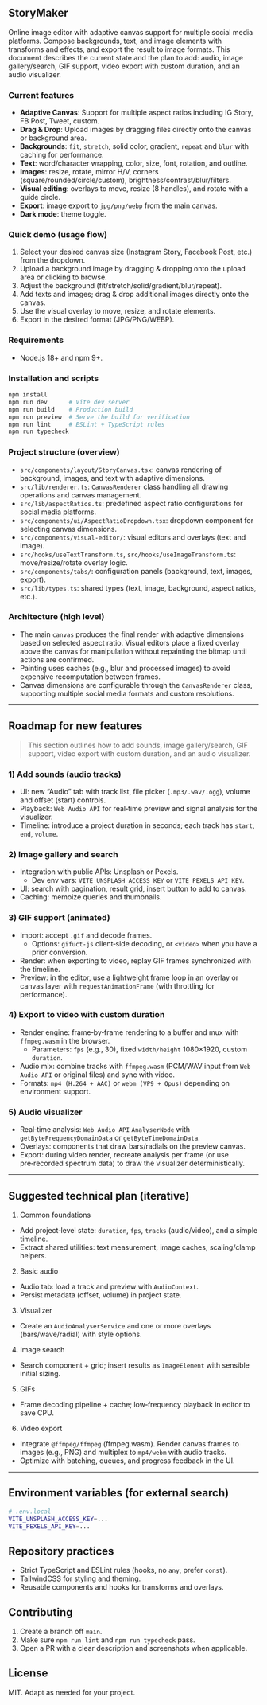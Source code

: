 ## StoryMaker

Online image editor with adaptive canvas support for multiple social media platforms. Compose backgrounds, text, and image elements with transforms and effects, and export the result to image formats. This document describes the current state and the plan to add: audio, image gallery/search, GIF support, video export with custom duration, and an audio visualizer.

### Current features
- **Adaptive Canvas**: Support for multiple aspect ratios including IG Story, FB Post, Tweet, custom.
- **Drag & Drop**: Upload images by dragging files directly onto the canvas or background area.
- **Backgrounds**: `fit`, `stretch`, solid color, gradient, `repeat` and `blur` with caching for performance.
- **Text**: word/character wrapping, color, size, font, rotation, and outline.
- **Images**: resize, rotate, mirror H/V, corners (square/rounded/circle/custom), brightness/contrast/blur/filters.
- **Visual editing**: overlays to move, resize (8 handles), and rotate with a guide circle.
- **Export**: image export to `jpg/png/webp` from the main canvas.
- **Dark mode**: theme toggle.

### Quick demo (usage flow)
1. Select your desired canvas size (Instagram Story, Facebook Post, etc.) from the dropdown.
2. Upload a background image by dragging & dropping onto the upload area or clicking to browse.
3. Adjust the background (fit/stretch/solid/gradient/blur/repeat).
4. Add texts and images; drag & drop additional images directly onto the canvas.
5. Use the visual overlay to move, resize, and rotate elements.
6. Export in the desired format (JPG/PNG/WEBP).

### Requirements
- Node.js 18+ and npm 9+.

### Installation and scripts
```bash
npm install
npm run dev      # Vite dev server
npm run build    # Production build
npm run preview  # Serve the build for verification
npm run lint     # ESLint + TypeScript rules
npm run typecheck
```

### Project structure (overview)
- `src/components/layout/StoryCanvas.tsx`: canvas rendering of background, images, and text with adaptive dimensions.
- `src/lib/renderer.ts`: `CanvasRenderer` class handling all drawing operations and canvas management.
- `src/lib/aspectRatios.ts`: predefined aspect ratio configurations for social media platforms.
- `src/components/ui/AspectRatioDropdown.tsx`: dropdown component for selecting canvas dimensions.
- `src/components/visual-editor/`: visual editors and overlays (text and image).
- `src/hooks/useTextTransform.ts`, `src/hooks/useImageTransform.ts`: move/resize/rotate overlay logic.
- `src/components/tabs/`: configuration panels (background, text, images, export).
- `src/lib/types.ts`: shared types (text, image, background, aspect ratios, etc.).

### Architecture (high level)
- The main `canvas` produces the final render with adaptive dimensions based on selected aspect ratio. Visual editors place a fixed overlay above the canvas for manipulation without repainting the bitmap until actions are confirmed.
- Painting uses caches (e.g., blur and processed images) to avoid expensive recomputation between frames.
- Canvas dimensions are configurable through the `CanvasRenderer` class, supporting multiple social media formats and custom resolutions.

---

## Roadmap for new features

> This section outlines how to add sounds, image gallery/search, GIF support, video export with custom duration, and an audio visualizer.

### 1) Add sounds (audio tracks)
- UI: new “Audio” tab with track list, file picker (`.mp3/.wav/.ogg`), volume and offset (start) controls.
- Playback: `Web Audio API` for real‑time preview and signal analysis for the visualizer.
- Timeline: introduce a project duration in seconds; each track has `start`, `end`, `volume`.

### 2) Image gallery and search
- Integration with public APIs: Unsplash or Pexels.
  - Dev env vars: `VITE_UNSPLASH_ACCESS_KEY` or `VITE_PEXELS_API_KEY`.
- UI: search with pagination, result grid, insert button to add to canvas.
- Caching: memoize queries and thumbnails.

### 3) GIF support (animated)
- Import: accept `.gif` and decode frames.
  - Options: `gifuct-js` client‑side decoding, or `<video>` when you have a prior conversion.
- Render: when exporting to video, replay GIF frames synchronized with the timeline.
- Preview: in the editor, use a lightweight frame loop in an overlay or canvas layer with `requestAnimationFrame` (with throttling for performance).

### 4) Export to video with custom duration
- Render engine: frame‑by‑frame rendering to a buffer and mux with `ffmpeg.wasm` in the browser.
  - Parameters: `fps` (e.g., 30), fixed `width/height` 1080×1920, custom `duration`.
- Audio mix: combine tracks with `ffmpeg.wasm` (PCM/WAV input from `Web Audio API` or original files) and sync with video.
- Formats: `mp4 (H.264 + AAC)` or `webm (VP9 + Opus)` depending on environment support.

### 5) Audio visualizer
- Real‑time analysis: `Web Audio API` `AnalyserNode` with `getByteFrequencyDomainData` or `getByteTimeDomainData`.
- Overlays: components that draw bars/radials on the preview canvas.
- Export: during video render, recreate analysis per frame (or use pre‑recorded spectrum data) to draw the visualizer deterministically.

---

## Suggested technical plan (iterative)

1) Common foundations
- Add project‑level state: `duration`, `fps`, `tracks` (audio/video), and a simple timeline.
- Extract shared utilities: text measurement, image caches, scaling/clamp helpers.

2) Basic audio
- Audio tab: load a track and preview with `AudioContext`.
- Persist metadata (offset, volume) in project state.

3) Visualizer
- Create an `AudioAnalyserService` and one or more overlays (bars/wave/radial) with style options.

4) Image search
- Search component + grid; insert results as `ImageElement` with sensible initial sizing.

5) GIFs
- Frame decoding pipeline + cache; low‑frequency playback in editor to save CPU.

6) Video export
- Integrate `@ffmpeg/ffmpeg` (ffmpeg.wasm). Render canvas frames to images (e.g., PNG) and multiplex to `mp4/webm` with audio tracks.
- Optimize with batching, queues, and progress feedback in the UI.

---

## Environment variables (for external search)
```bash
# .env.local
VITE_UNSPLASH_ACCESS_KEY=...
VITE_PEXELS_API_KEY=...
```

## Repository practices
- Strict TypeScript and ESLint rules (hooks, no `any`, prefer `const`).
- TailwindCSS for styling and theming.
- Reusable components and hooks for transforms and overlays.

## Contributing
1. Create a branch off `main`.
2. Make sure `npm run lint` and `npm run typecheck` pass.
3. Open a PR with a clear description and screenshots when applicable.

## License
MIT. Adapt as needed for your project.


